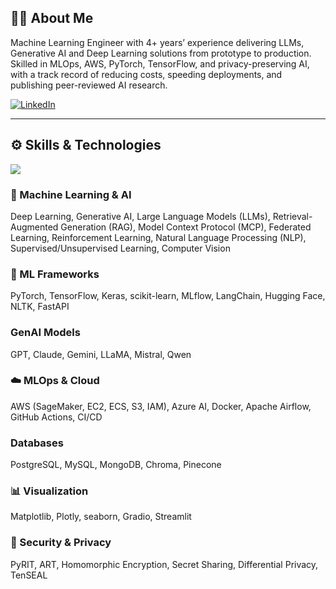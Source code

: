 ## 👨‍💻 About Me
Machine Learning Engineer with 4+ years’ experience delivering LLMs, Generative AI and Deep Learning solutions from prototype to production. Skilled in MLOps, AWS, PyTorch, TensorFlow, and privacy-preserving AI, with a track record of reducing costs, speeding deployments, and publishing peer-reviewed AI research.


<a href="https://www.linkedin.com/in/kasra-mojallal/">
  <img alt="LinkedIn" src="https://img.shields.io/badge/LinkedIn-0077B5?style=for-the-badge&logo=linkedin&logoColor=white" />
</a>

---

## ⚙️ Skills & Technologies

<p align="left">
  <a href="https://skillicons.dev">
    <img src="https://skillicons.dev/icons?i=python,java,tensorflow,pytorch,sklearn,aws,azure,docker,flask,fastapi,django,postgres,mysql" /><br>
  </a>
</p>

### 🧠 Machine Learning & AI  
Deep Learning, Generative AI, Large Language Models (LLMs), Retrieval-Augmented Generation (RAG), Model Context Protocol (MCP), Federated Learning, Reinforcement Learning, Natural Language Processing (NLP), Supervised/Unsupervised Learning, Computer Vision

### 🔧 ML Frameworks  
PyTorch, TensorFlow, Keras, scikit-learn, MLflow, LangChain, Hugging Face, NLTK, FastAPI

### GenAI Models
GPT, Claude, Gemini, LLaMA, Mistral, Qwen

### ☁️ MLOps & Cloud  
AWS (SageMaker, EC2, ECS, S3, IAM), Azure AI, Docker, Apache Airflow, GitHub Actions, CI/CD

### Databases
PostgreSQL, MySQL, MongoDB, Chroma, Pinecone

### 📊 Visualization  
Matplotlib, Plotly, seaborn, Gradio, Streamlit

### 🔐 Security & Privacy  
PyRIT, ART, Homomorphic Encryption, Secret Sharing, Differential Privacy, TenSEAL


